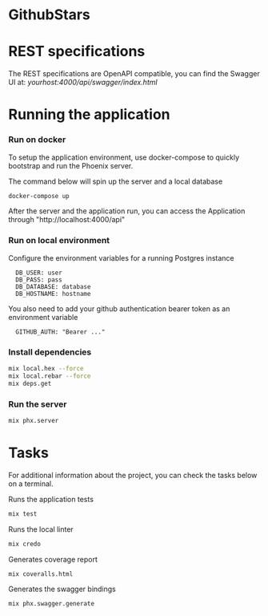 # GithubStars

# REST specifications

The REST specifications are OpenAPI compatible, you can find the Swagger UI at: _yourhost:4000/api/swagger/index.html_

# Running the application

### Run on docker

To setup the application environment, use docker-compose to quickly bootstrap and run the Phoenix server.

The command below will spin up the server and a local database

```bash
docker-compose up
```

After the server and the application run, you can access the Application through "http://localhost:4000/api"

### Run on local environment

Configure the environment variables for a running Postgres instance

```
  DB_USER: user
  DB_PASS: pass
  DB_DATABASE: database
  DB_HOSTNAME: hostname
```

You also need to add your github authentication bearer token as an environment variable

```
  GITHUB_AUTH: "Bearer ..."
```

### Install dependencies

```bash
mix local.hex --force
mix local.rebar --force
mix deps.get
```

### Run the server

```bash
mix phx.server
```

# Tasks

For additional information about the project, you can check the tasks below on a terminal.

Runs the application tests

```bash
mix test
```

Runs the local linter

```bash
mix credo
```

Generates coverage report

```bash
mix coveralls.html
```

Generates the swagger bindings

```bash
mix phx.swagger.generate
```
